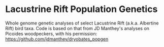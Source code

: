 # Lacustrine Rift Population Genetics
Whole genome genetic analyses of select Lacustrine Rift (a.k.a. Albertine Rift) bird taxa. Code is based on that from JD Manthey's analyses on Picoides woodpeckers, with his permission: https://github.com/jdmanthey/dryobates_popgen

